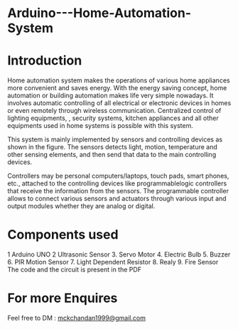 # Arduino---Home-Automation-System

# Introduction 

Home automation system makes the operations of various home
appliances more convenient and saves energy. With the energy saving
concept, home automation or building automation makes life very
simple nowadays. It involves automatic controlling of all electrical or
electronic devices in homes or even remotely through wireless
communication. Centralized control of lighting equipments, , security
systems, kitchen appliances and all other equipments used in home
systems is possible with this system.

This system is mainly implemented by sensors and controlling
devices as shown in the figure. The sensors detects light, motion,
temperature and other sensing elements, and then send that data to the
main controlling devices.

Controllers may be personal computers/laptops, touch pads, smart
phones, etc., attached to the controlling devices like programmablelogic controllers that receive the information from the sensors. The
programmable controller allows to connect various sensors and
actuators through various input and output modules whether they are
analog or digital.

# Components used

1 Arduino UNO
2 Ultrasonic Sensor
3. Servo Motor
4. Electric Bulb
5. Buzzer
6. PIR Motion Sensor
7. Light Dependent Resistor
8. Realy
9. Fire Sensor
The code and the circuit is present in the PDF 

# For more Enquires 

Feel free to DM : mckchandan1999@gmail.com
